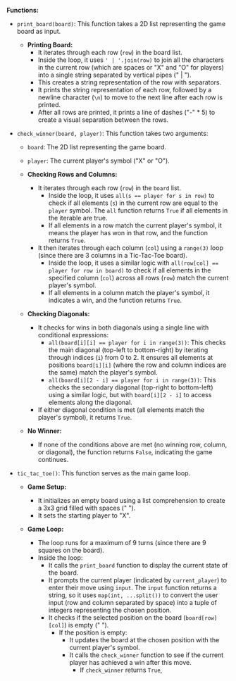 **Functions:**

- `print_board(board)`: This function takes a 2D list representing the game board as input.

  - **Printing Board:**
    - It iterates through each row (`row`) in the board list.
    - Inside the loop, it uses `' | '.join(row)` to join all the characters in the current row (which are spaces or "X" and "O" for players) into a single string separated by vertical pipes (" | ").
    - This creates a string representation of the row with separators.
    - It prints the string representation of each row, followed by a newline character (`\n`) to move to the next line after each row is printed.
    - After all rows are printed, it prints a line of dashes ("-" * 5) to create a visual separation between the rows.

- `check_winner(board, player)`: This function takes two arguments:
    - `board`: The 2D list representing the game board.
    - `player`: The current player's symbol ("X" or "O").

  - **Checking Rows and Columns:**
    - It iterates through each row (`row`) in the `board` list.
      - Inside the loop, it uses `all(s == player for s in row)` to check if all elements (`s`) in the current row are equal to the `player` symbol. The `all` function returns `True` if all elements in the iterable are true.
      - If all elements in a row match the current player's symbol, it means the player has won in that row, and the function returns `True`.
    - It then iterates through each column (`col`) using a `range(3)` loop (since there are 3 columns in a Tic-Tac-Toe board).
      - Inside the loop, it uses a similar logic with `all(row[col] == player for row in board)` to check if all elements in the specified column (`col`) across all rows (`row`) match the current player's symbol.
      - If all elements in a column match the player's symbol, it indicates a win, and the function returns `True`.

  - **Checking Diagonals:**
    - It checks for wins in both diagonals using a single line with conditional expressions:
      - `all(board[i][i] == player for i in range(3))`: This checks the main diagonal (top-left to bottom-right) by iterating through indices (`i`) from 0 to 2. It ensures all elements at positions `board[i][i]` (where the row and column indices are the same) match the player's symbol.
      - `all(board[i][2 - i] == player for i in range(3))`: This checks the secondary diagonal (top-right to bottom-left) using a similar logic, but with `board[i][2 - i]` to access elements along the diagonal.
    - If either diagonal condition is met (all elements match the player's symbol), it returns `True`.

  - **No Winner:**
    - If none of the conditions above are met (no winning row, column, or diagonal), the function returns `False`, indicating the game continues.

- `tic_tac_toe()`: This function serves as the main game loop.

  - **Game Setup:**
    - It initializes an empty board using a list comprehension to create a 3x3 grid filled with spaces (" ").
    - It sets the starting player to "X".

  - **Game Loop:**
    - The loop runs for a maximum of 9 turns (since there are 9 squares on the board).
    - Inside the loop:
      - It calls the `print_board` function to display the current state of the board.
      - It prompts the current player (indicated by `current_player`) to enter their move using `input`. The `input` function returns a string, so it uses `map(int, ...split())` to convert the user input (row and column separated by space) into a tuple of integers representing the chosen position.
      - It checks if the selected position on the board (`board[row][col]`) is empty (" ").
        - If the position is empty:
          - It updates the board at the chosen position with the current player's symbol.
          - It calls the `check_winner` function to see if the current player has achieved a win after this move.
            - If `check_winner` returns `True`,